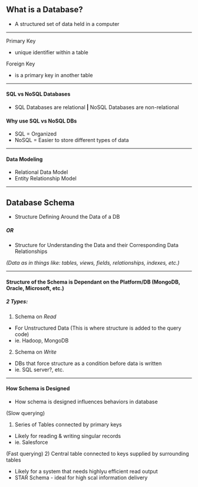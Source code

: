 ## What is a Database?

-  A structured set of data held in a computer

----------------------
Primary Key
-  unique identifier within a table

Foreign Key
-  is a primary key in another table

----------------------
#### SQL vs NoSQL Databases

-  SQL Databases are relational **|** NoSQL Databases are non-relational

#### Why use SQL vs NoSQL DBs

-  SQL = Organized
-  NoSQL = Easier to store different types of data

----------------------
#### Data Modeling

-  Relational Data Model
-  Entity Relationship Model

----------------------
## Database Schema
-  Structure Defining Around the Data of a DB

##### OR

-  Structure for Understanding the Data and their Corresponding Data Relationships

*(Data as in things like: tables, views, fields, relationships, indexes, etc.)*

-----------------------

#### Structure of the Schema is Dependant on the Platform/DB (MongoDB, Oracle, Microsoft, etc.)

##### 2 Types:

1) Schema on *Read*
-  For Unstructured Data (This is where structure is added to the query code)
- ie. Hadoop, MongoDB

2) Schema on *Write*
-  DBs that force structure as a condition before data is written
-  ie. SQL server?, etc.

----------------------
#### How Schema is Designed
-  How schema is designed influences behaviors in database

(Slow querying)
1) Series of Tables connected by primary keys
-  Likely for reading & writing singular records
-  ie. Salesforce

(Fast querying)
2) Central table connected to keys supplied by surrounding tables
-  Likely for a system that needs highlyu efficient read output
-  STAR Schema - ideal for high scal information delivery
